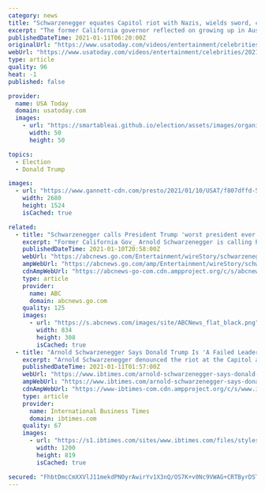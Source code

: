 ```yaml
---
category: news
title: "Schwarzenegger equates Capitol riot with Nazis, wields sword, calls Trump 'failed leader'"
excerpt: "The former California governor reflected on growing up in Austria after World War Two, wielded the Conan sword and slammed President Donald Trump."
publishedDateTime: 2021-01-11T06:20:00Z
originalUrl: "https://www.usatoday.com/videos/entertainment/celebrities/2021/01/10/arnold-schwarzenegger-equates-capitol-riot-rise-nazis/6616276002/"
webUrl: "https://www.usatoday.com/videos/entertainment/celebrities/2021/01/10/arnold-schwarzenegger-equates-capitol-riot-rise-nazis/6616276002/"
type: article
quality: 96
heat: -1
published: false

provider:
  name: USA Today
  domain: usatoday.com
  images:
    - url: "https://smartableai.github.io/election/assets/images/organizations/usatoday.com-50x50.jpg"
      width: 50
      height: 50

topics:
  - Election
  - Donald Trump

images:
  - url: "https://www.gannett-cdn.com/presto/2021/01/10/USAT/f807dffd-5803-4e43-ac9d-4d62051c063d-Screen_Shot_2021-01-10_at_1.49.54_PM.jpg?quality=10"
    width: 2680
    height: 1524
    isCached: true

related:
  - title: "Schwarzenegger calls President Trump 'worst president ever'"
    excerpt: "Former California Gov_ Arnold Schwarzenegger is calling President Donald Trump a failed leader who “will go down in history as the worst president ever.”"
    publishedDateTime: 2021-01-10T20:58:00Z
    webUrl: "https://abcnews.go.com/Entertainment/wireStory/schwarzenegger-calls-president-trump-worst-president-75165493"
    ampWebUrl: "https://abcnews.go.com/amp/Entertainment/wireStory/schwarzenegger-calls-president-trump-worst-president-75165493"
    cdnAmpWebUrl: "https://abcnews-go-com.cdn.ampproject.org/c/s/abcnews.go.com/amp/Entertainment/wireStory/schwarzenegger-calls-president-trump-worst-president-75165493"
    type: article
    provider:
      name: ABC
      domain: abcnews.go.com
    quality: 125
    images:
      - url: "https://s.abcnews.com/images/site/ABCNews_flat_black.png"
        width: 834
        height: 308
        isCached: true
  - title: "Arnold Schwarzenegger Says Donald Trump Is 'A Failed Leader' And 'Worst President Ever'"
    excerpt: "Arnold Schwarzenegger denounced the riot at the Capitol and called President Donald Trump a \"failed leader\" and the \"worst president ever.\""
    publishedDateTime: 2021-01-11T01:57:00Z
    webUrl: "https://www.ibtimes.com/arnold-schwarzenegger-says-donald-trump-failed-leader-worst-president-ever-3118466"
    ampWebUrl: "https://www.ibtimes.com/arnold-schwarzenegger-says-donald-trump-failed-leader-worst-president-ever-3118466?amp=1"
    cdnAmpWebUrl: "https://www-ibtimes-com.cdn.ampproject.org/c/s/www.ibtimes.com/arnold-schwarzenegger-says-donald-trump-failed-leader-worst-president-ever-3118466?amp=1"
    type: article
    provider:
      name: International Business Times
      domain: ibtimes.com
    quality: 67
    images:
      - url: "https://s1.ibtimes.com/sites/www.ibtimes.com/files/styles/full/public/2017/04/05/arnold-schwarzenegger.jpg"
        width: 1200
        height: 819
        isCached: true

secured: "FhbtDmcCmXXVlJ11mekdPN0yrAwirYv1X3nQ/OS7K+v0Nc9VWAG+CRTByrDSTwUz/f9Jsp9cxUfpAbPVhFOWD2nnI8lYedrBQFOcOgi9zDM9NNE+8m1wMIJ1k9IpCbNkaf+z4mK0xbCPmriS5IDgHuPytDc18ZnYBAuaB+HWaDgsegaeOpxQPYKMe6sFFgkUW1rbF6N3KpA1sVY8QbMYut/Bbggo8C4nDLKlSdogBNLUKYFVKy3Kc5FUhrEAUzyQma9COC5BgLV02oPTJiWm/8NF+dky2hDl6qbe27poWsAb5xbK/TAkb+jJ0EdgFThceSzoCCWVIcArd2zb+YLYLSiT+JCL22CWxSN3Oca2y8E=;tcMxmnnFmOsHYonvAQMdZg=="
---
```


